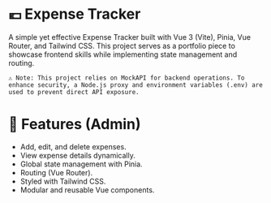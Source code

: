 # 💶 Expense Tracker 

A simple yet effective Expense Tracker built with Vue 3 (Vite), Pinia, Vue Router, and Tailwind CSS. This project serves as a portfolio piece to showcase frontend skills while implementing state management and routing.

	⚠️ Note: This project relies on MockAPI for backend operations. To enhance security, a Node.js proxy and environment variables (.env) are used to prevent direct API exposure.

# 🚀 Features (Admin)

- Add, edit, and delete expenses.
- View expense details dynamically.
- Global state management with Pinia.
- Routing (Vue Router).
- Styled with Tailwind CSS.
- Modular and reusable Vue components.